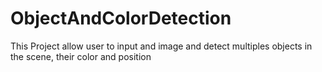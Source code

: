 # ObjectAndColorDetection
 This Project allow user to input and image and detect multiples objects in the scene, their color and position

